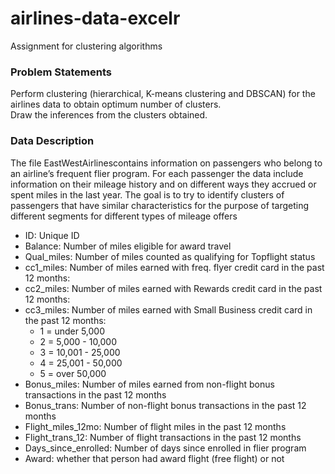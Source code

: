 # airlines-data-excelr
Assignment for clustering algorithms

### Problem Statements
Perform clustering (hierarchical, K-means clustering and DBSCAN) for the airlines data to obtain optimum number of clusters.\
Draw the inferences from the clusters obtained.

### Data Description

The file EastWestAirlinescontains information on passengers who belong to an airline’s frequent flier program. For each passenger the data include information on their mileage history and on different ways they accrued or spent miles in the last year. The goal is to try to identify clusters of passengers that have similar characteristics for the purpose of targeting different segments for different types of mileage offers

- ID: Unique ID
- Balance: Number of miles eligible for award travel
- Qual_miles: Number of miles counted as qualifying for Topflight status
- cc1_miles: Number of miles earned with freq. flyer credit card in the past 12 months:
- cc2_miles: Number of miles earned with Rewards credit card in the past 12 months:
- cc3_miles: Number of miles earned with Small Business credit card in the past 12 months:
    - 1 = under 5,000
    - 2 = 5,000 - 10,000
    - 3 = 10,001 - 25,000
    - 4 = 25,001 - 50,000
    - 5 = over 50,000
- Bonus_miles: Number of miles earned from non-flight bonus transactions in the past 12 months
- Bonus_trans: Number of non-flight bonus transactions in the past 12 months
- Flight_miles_12mo: Number of flight miles in the past 12 months
- Flight_trans_12: Number of flight transactions in the past 12 months
- Days_since_enrolled: Number of days since enrolled in flier program
- Award: whether that person had award flight (free flight) or not

